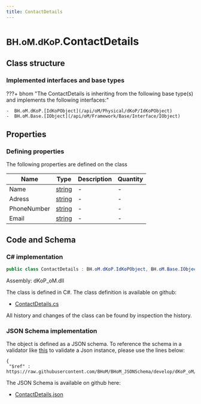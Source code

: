 ```yaml
---
title: ContactDetails
---
```


# <small>BH.oM.dKoP.</small>**ContactDetails**



## Class structure

### Implemented interfaces and base types

???+ bhom "The ContactDetails is inheriting from the following base type(s) and implements the following interfaces:"

    -  BH.oM.dKoP.[IdKoPObject](/api/oM/Physical/dKoP/IdKoPObject)
    -  BH.oM.Base.[IObject](/api/oM/Framework/Base/Interface/IObject)


## Properties



### Defining properties

The following properties are defined on the class

| Name             | Type             | Description      | Quantity         |
|------------------|------------------|------------------|------------------|
| Name | [string](https://learn.microsoft.com/en-us/dotnet/api/System.String?view=netstandard-2.0) | - | - |
| Adress | [string](https://learn.microsoft.com/en-us/dotnet/api/System.String?view=netstandard-2.0) | - | - |
| PhoneNumber | [string](https://learn.microsoft.com/en-us/dotnet/api/System.String?view=netstandard-2.0) | - | - |
| Email | [string](https://learn.microsoft.com/en-us/dotnet/api/System.String?view=netstandard-2.0) | - | - |


## Code and Schema

### C# implementation

``` C# title="C#"
public class ContactDetails : BH.oM.dKoP.IdKoPObject, BH.oM.Base.IObject
```

Assembly: dKoP_oM.dll

The class is defined in C#. The class definition is available on github:

- [ContactDetails.cs](https://github.com/BHoM/dKoP_Toolkit/blob/develop/dKoP_oM/AdministrativeInformation\ContactDetails.cs)

All history and changes of the class can be found by inspection the history.
### JSON Schema implementation

The object is defined as a JSON schema. To reference the schema in a validator like [this](https://www.jsonschemavalidator.net/) to validate a Json instance, please use the lines below:

``` { .json .copy .select } title="JSON Schema"
{
 "$ref" : https://raw.githubusercontent.com/BHoM/BHoM_JSONSchema/develop/dKoP_oM/ContactDetails.json}
```

The JSON Schema is available on github here:

- [ContactDetails.json](https://github.com/BHoM/BHoM_JSONSchema/blob/develop/dKoP_oM/ContactDetails.json)
